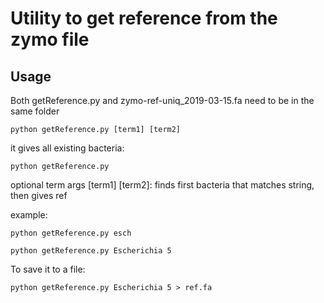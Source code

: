 # Utility to get reference from the zymo file

## Usage
Both getReference.py and zymo-ref-uniq_2019-03-15.fa need to be in the same folder

`python getReference.py [term1] [term2]`

it gives all existing bacteria:

`python getReference.py`

optional term args [term1] [term2]: finds first bacteria that matches string, then gives ref

example:

`python getReference.py esch`

`python getReference.py Escherichia 5`

To save it to a file:

`python getReference.py Escherichia 5 > ref.fa`
